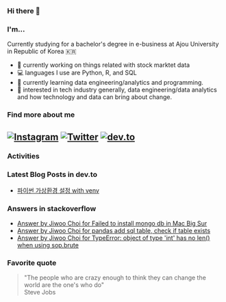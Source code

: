 ### Hi there 👋

### I'm...

Currently studying for a bachelor's degree in e-business at Ajou University in Republic of Korea 🇰🇷

- 🔭 currently working on things related with stock marktet data
- 💻 languages I use are Python, R, and SQL
- 🌱 currently learning data engineering/analytics and programming.
- 🔎 interested in tech industry generally, data engineering/data analytics and how technology and data can bring about change.

### Find more about me

<!--
[![LinkedIn](https://img.shields.io/badge/LinkedIn-2867B2?logo=linkedin&logoColor=ffffff)](https://www.linkedin.com/in/choijiwoo/)
[![kaggle](https://img.shields.io/badge/kaggle-5ABBF9?logo=kaggle&logoColor=ffffff)](https://www.kaggle.com/cho2jiwoo)
-->
[![Instagram](https://img.shields.io/badge/Instagram-ff00ff?logo=instagram&logoColor=ffffff)](https://www.instagram.com/cho2_ji/)
[![Twitter](https://img.shields.io/badge/Twitter-1DA1F2?logo=twitter&logoColor=ffffff)](https://twitter.com/cho2_ji)
[![dev.to](https://img.shields.io/badge/dev.to-ffffff?logo=dev.to&logoColor=black)](https://dev.to/choijiwoo)
---

### Activities

### Latest Blog Posts in dev.to
<!-- BLOG-POST-LIST:START -->
- [파이썬 가상환경 설정 with venv](https://dev.to/choijiwoo/paisseon-gasanghwangyeong-seoljeong-with-venv-3ai1)
<!-- BLOG-POST-LIST:END -->

### Answers in stackoverflow
<!-- STACKOVERFLOW:START -->
- [Answer by Jiwoo Choi for Failed to install mongo db in Mac Big Sur](https://stackoverflow.com/questions/63649370/failed-to-install-mongo-db-in-mac-big-sur/68812332#68812332)
- [Answer by Jiwoo Choi for pandas add sql table, check if table exists](https://stackoverflow.com/questions/27939643/pandas-add-sql-table-check-if-table-exists/68572608#68572608)
- [Answer by Jiwoo Choi for TypeError: object of type 'int' has no len() when using sop.brute](https://stackoverflow.com/questions/50405177/typeerror-object-of-type-int-has-no-len-when-using-sop-brute/65989709#65989709)
<!-- STACKOVERFLOW:END -->

### Favorite quote
> "The people who are crazy enough to think they can change the world are the one's who do"
</br> Steve Jobs

<!--
**cho2ji/cho2ji** is a ✨ _special_ ✨ repository because its `README.md` (this file) appears on your GitHub profile.

Here are some ideas to get you started:

- 🔭 I’m currently working on ...
- 🌱 I’m currently learning ...
- 👯 I’m looking to collaborate on ...
- 🤔 I’m looking for help with ...
- 💬 Ask me about ...
- 📫 How to reach me: ...
- 😄 Pronouns: ...
- ⚡ Fun fact: ...
-->
